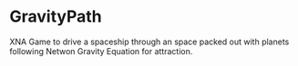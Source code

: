 # GravityPath
XNA Game to drive a spaceship through an space packed out with planets following Netwon Gravity Equation for attraction.

